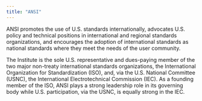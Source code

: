 ```yaml
---
title: "ANSI"
---
```


ANSI promotes the use of U.S. standards internationally, advocates U.S. policy and technical positions in international and regional standards organizations, and encourages the adoption of international standards as national standards where they meet the needs of the user community.

The Institute is the sole U.S. representative and dues-paying member of the two major non-treaty international standards organizations, the International Organization for Standardization (ISO), and, via the U.S. National Committee (USNC), the International Electrotechnical Commission (IEC). As a founding member of the ISO, ANSI plays a strong leadership role in its governing body while U.S. participation, via the USNC, is equally strong in the IEC.

